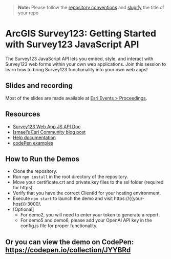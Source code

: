 > **Note:** Please follow the [repository conventions](https://github.com/EsriDevEvents/contributor-guides/blob/main/conventions.md#conventions-for-repositories) and [slugify](https://slugify.online/) the title of your repo

# ArcGIS Survey123: Getting Started with Survey123 JavaScript API

The Survey123 JavaScript API lets you embed, style, and interact with Survey123 web forms within your own web applications. Join this session to learn how to bring Survey123 functionality into your own web apps!

## Slides and recording

Most of the slides are made available at [Esri Events > Proceedings](https://www.esri.com/en-us/about/events/index/proceedings).

## Resources
- [Survey123 Web App JS API Doc](https://developers.arcgis.com/survey123/api-reference/web-app)
- [Ismael’s Esri Community blog post](https://community.esri.com/t5/arcgis-survey123-blog/introducing-the-survey123-web-app-javascript-api/ba-p/896667)
- [Help documentation](https://developers.arcgis.com/survey123/api-reference/web-app/)
- [codePen examples](https://codepen.io/survey123/collections/)

## How to Run the Demos
- Clone the repository.
- Run `npm install` in the root directory of the repository.
- Move your certificate.crt and private.key files to the ssl folder (required for https).
- Verify that you have the correct ClientId for your hosting environment.
- Execute `npm start` to launch the demo and visit https://{{your-host}}:3000/.
- [Optional]
   - For demo2, you will need to enter your token to generate a report.
   - For demo5 and demo6, please add your OpenAI API key in the config.js file for proper functionality.

## Or you can view the demo on CodePen: https://codepen.io/collection/JYYBRd
